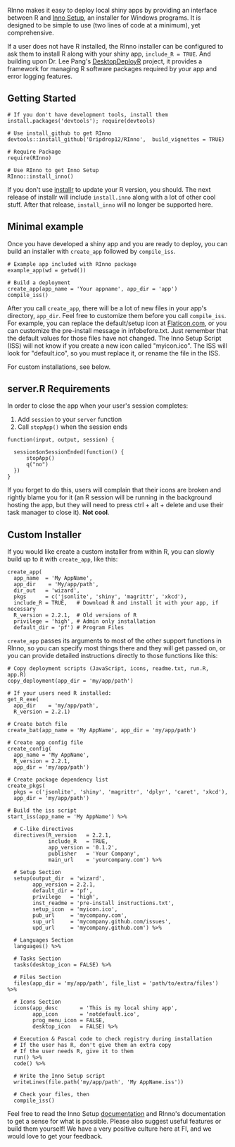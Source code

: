 
RInno makes it easy to deploy local shiny apps by providing an interface between R and [Inno Setup](http://www.jrsoftware.org/isinfo.php), an installer for Windows programs. It is designed to be simple to use (two lines of code at a minimum), yet comprehensive.

If a user does not have R installed, the RInno installer can be configured to ask them to install R along with your shiny app, `include_R = TRUE`. And building upon Dr. Lee Pang's [DesktopDeployR](https://github.com/wleepang/DesktopDeployR) project, it provides a framework for managing R software packages required by your app and error logging features.

Getting Started
---------------

    # If you don't have development tools, install them
    install.packages('devtools'); require(devtools)

    # Use install_github to get RInno
    devtools::install_github('Dripdrop12/RInno',  build_vignettes = TRUE)

    # Require Package
    require(RInno)

    # Use RInno to get Inno Setup
    RInno::install_inno()

If you don't use [installr](https://github.com/talgalili/installr) to update your R version, you should. The next release of installr will include `install.inno` along with a lot of other cool stuff. After that release, `install_inno` will no longer be supported here.

Minimal example
---------------

Once you have developed a shiny app and you are ready to deploy, you can build an installer with `create_app` followed by `compile_iss`.

    # Example app included with RInno package
    example_app(wd = getwd())

    # Build a deployment
    create_app(app_name = 'Your appname', app_dir = 'app')
    compile_iss()

After you call `create_app`, there will be a lot of new files in your app's directory, `app_dir`. Feel free to customize them before you call `compile_iss`. For example, you can replace the default/setup icon at [Flaticon.com](http://www.flaticon.com/), or you can customize the pre-install message in infobefore.txt. Just remember that the default values for those files have not changed. The Inno Setup Script (ISS) will not know if you create a new icon called "myicon.ico". The ISS will look for "default.ico", so you must replace it, or rename the file in the ISS.

For custom installations, see below.

server.R Requirements
---------------------

In order to close the app when your user's session completes:

1.  Add `session` to your `server` function
2.  Call `stopApp()` when the session ends

<!-- -->

    function(input, output, session) {

      session$onSessionEnded(function() {
          stopApp()
          q("no")
      })
    }

If you forget to do this, users will complain that their icons are broken and rightly blame you for it (an R session will be running in the background hosting the app, but they will need to press ctrl + alt + delete and use their task manager to close it). **Not cool**.

Custom Installer
----------------

If you would like create a custom installer from within R, you can slowly build up to it with `create_app`, like this:

    create_app(
      app_name  = 'My AppName', 
      app_dir    = 'My/app/path',
      dir_out   = 'wizard',
      pkgs      = c('jsonlite', 'shiny', 'magrittr', 'xkcd'),
      include_R = TRUE,   # Download R and install it with your app, if necessary
      R_version = 2.2.1,  # Old versions of R
      privilege = 'high', # Admin only installation
      default_dir = 'pf') # Program Files

`create_app` passes its arguments to most of the other support functions in RInno, so you can specify most things there and they will get passed on, or you can provide detailed instructions directly to those functions like this:

    # Copy deployment scripts (JavaScript, icons, readme.txt, run.R, app.R)
    copy_deployment(app_dir = 'my/app/path')

    # If your users need R installed:
    get_R_exe(
      app_dir    = 'my/app/path', 
      R_version = 2.2.1)

    # Create batch file
    create_bat(app_name = 'My AppName', app_dir = 'my/app/path')

    # Create app config file
    create_config(
      app_name = 'My AppName', 
      R_version = 2.2.1, 
      app_dir = 'my/app/path')

    # Create package dependency list
    create_pkgs(
      pkgs = c('jsonlite', 'shiny', 'magrittr', 'dplyr', 'caret', 'xkcd'), 
      app_dir = 'my/app/path')

    # Build the iss script
    start_iss(app_name = 'My AppName') %>%

      # C-like directives
      directives(R_version   = 2.2.1, 
                 include_R   = TRUE, 
                 app_version = '0.1.2',
                 publisher   = 'Your Company', 
                 main_url    = 'yourcompany.com') %>%

      # Setup Section
      setup(output_dir  = 'wizard', 
            app_version = 2.2.1,
            default_dir = 'pf', 
            privilege   = 'high',
            inst_readme = 'pre-install instructions.txt', 
            setup_icon  = 'myicon.ico',
            pub_url     = 'mycompany.com', 
            sup_url     = 'mycompany.github.com/issues',
            upd_url     = 'mycompany.github.com') %>%

      # Languages Section
      languages() %>%

      # Tasks Section
      tasks(desktop_icon = FALSE) %>%

      # Files Section
      files(app_dir = 'my/app/path', file_list = 'path/to/extra/files') %>%

      # Icons Section
      icons(app_desc       = 'This is my local shiny app',
            app_icon       = 'notdefault.ico',
            prog_menu_icon = FALSE,
            desktop_icon   = FALSE) %>%

      # Execution & Pascal code to check registry during installation
      # If the user has R, don't give them an extra copy
      # If the user needs R, give it to them
      run() %>%
      code() %>%

      # Write the Inno Setup script
      writeLines(file.path('my/app/path', 'My AppName.iss'))

      # Check your files, then
      compile_iss()

Feel free to read the Inno Setup [documentation](http://www.jrsoftware.org/ishelp/) and RInno's documentation to get a sense for what is possible. Please also suggest useful features or build them yourself! We have a very positive culture here at FI, and we would love to get your feedback.
